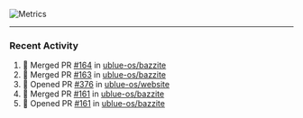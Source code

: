 ![Metrics](https://metrics.lecoq.io/KyleGospo?template=classic&base=header%2C%20activity%2C%20community%2C%20repositories%2C%20metadata&base.indepth=false&base.hireable=false&base.skip=false&config.timezone=America%2FLos_Angeles)

---
### Recent Activity
<!--START_SECTION:activity-->
1. 🎉 Merged PR [#164](https://github.com/ublue-os/bazzite/pull/164) in [ublue-os/bazzite](https://github.com/ublue-os/bazzite)
2. 🎉 Merged PR [#163](https://github.com/ublue-os/bazzite/pull/163) in [ublue-os/bazzite](https://github.com/ublue-os/bazzite)
3. 💪 Opened PR [#376](https://github.com/ublue-os/website/pull/376) in [ublue-os/website](https://github.com/ublue-os/website)
4. 🎉 Merged PR [#161](https://github.com/ublue-os/bazzite/pull/161) in [ublue-os/bazzite](https://github.com/ublue-os/bazzite)
5. 💪 Opened PR [#161](https://github.com/ublue-os/bazzite/pull/161) in [ublue-os/bazzite](https://github.com/ublue-os/bazzite)
<!--END_SECTION:activity-->
